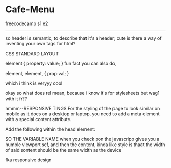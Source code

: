 # Cafe-Menu
freecodecamp s1 e2
__________________________________________________________________________

so header is semantic, to describe that it's a header, cute
        is there a way of inventing your own tags for html?

CSS STANDARD LAYOUT

element { <!--you can use a .element if you want to incorporate class-->
 property: value;
}
fun fact you can also do, 

element, element, {
    prop:val;
}

which i think is veryyy cool 

okay so what does rel mean, because i know it's for stylesheets but wag1 with it fr??

hmmm--RESPONSIVE TINGS
For the styling of the page to look similar on mobile as it does on a desktop or laptop, you need to add a meta element with a special content attribute. 

Add the following within the head element:

<meta name="viewport" content="width= device-width, initial-scale=1.0" />
SO THE VARIABLE NAME when you check pon the javascripp gives you a humble viewport sef, and then the content, kinda like style is thaat the width of said sontent should be the same width as the device

fka responsive design
